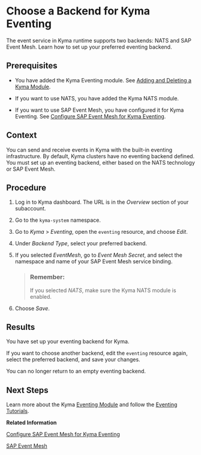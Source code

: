 <!-- loio08dfcdcaf4ff4914b70c8173731a9188 -->

# Choose a Backend for Kyma Eventing

The event service in Kyma runtime supports two backends: NATS and SAP Event Mesh. Learn how to set up your preferred eventing backend.



<a name="loio08dfcdcaf4ff4914b70c8173731a9188__prereq_uvp_3w3_dzb"/>

## Prerequisites

-   You have added the Kyma Eventing module. See [Adding and Deleting a Kyma Module](../50-administration-and-ops/adding-and-deleting-a-kyma-module-1b548e9.md#loio1b548e9ad4744b978b8b595288b0cb5c).

-   If you want to use NATS, you have added the Kyma NATS module.

-   If you want to use SAP Event Mesh, you have configured it for Kyma Eventing. See [Configure SAP Event Mesh for Kyma Eventing](configure-sap-event-mesh-for-kyma-eventing-407d126.md).




<a name="loio08dfcdcaf4ff4914b70c8173731a9188__context_fhs_qf3_3rb"/>

## Context

You can send and receive events in Kyma with the built-in eventing infrastructure. By default, Kyma clusters have no eventing backend defined. You must set up an eventing backend, either based on the NATS technology or SAP Event Mesh.



<a name="loio08dfcdcaf4ff4914b70c8173731a9188__steps_afw_5f3_3rb"/>

## Procedure

1.  Log in to Kyma dashboard. The URL is in the *Overview* section of your subaccount.

2.  Go to the `kyma-system` namespace.

3.  Go to *Kyma* \> *Eventing*, open the `eventing` resource, and choose *Edit*.

4.  Under *Backend Type*, select your preferred backend.

5.  If you selected *EventMesh*, go to *Event Mesh Secret*, and select the namespace and name of your SAP Event Mesh service binding.

    > ### Remember:  
    > If you selected *NATS*, make sure the Kyma NATS module is enabled.

6.  Choose *Save*.




<a name="loio08dfcdcaf4ff4914b70c8173731a9188__result_usl_5ls_5zb"/>

## Results

You have set up your eventing backend for Kyma.

If you want to choose another backend, edit the `eventing` resource again, select the preferred backend, and save your changes.

You can no longer return to an empty eventing backend.



<a name="loio08dfcdcaf4ff4914b70c8173731a9188__postreq_i2m_jms_5zb"/>

## Next Steps

Learn more about the Kyma [Eventing Module](https://kyma-project.io/#/eventing-manager/user/README) and follow the [Eventing Tutorials](https://kyma-project.io/#/eventing-manager/user/tutorials/evnt-01-prerequisites).

**Related Information**  


[Configure SAP Event Mesh for Kyma Eventing](configure-sap-event-mesh-for-kyma-eventing-407d126.md "If you want to use SAP Event Mesh as backend for Kyma Eventing, you must first set up the credentials.")

[SAP Event Mesh](https://help.sap.com/viewer/product/SAP_EM/Cloud/en-US)

